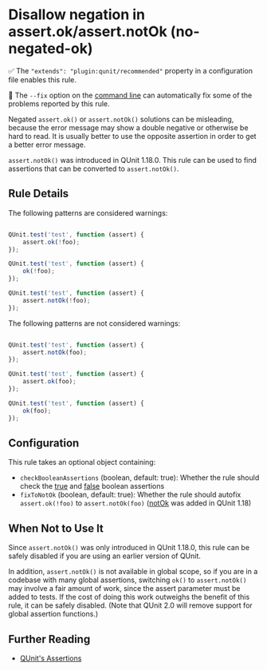 # Disallow negation in assert.ok/assert.notOk (no-negated-ok)

:white_check_mark: The `"extends": "plugin:qunit/recommended"` property in a configuration file enables this rule.

:wrench: The `--fix` option on the [command line](https://eslint.org/docs/user-guide/command-line-interface#fixing-problems) can automatically fix some of the problems reported by this rule.

Negated `assert.ok()` or `assert.notOk()` solutions can be misleading, because
the error message may show a double negative or otherwise be hard to read. It
is usually better to use the opposite assertion in order to get a better error
message.

`assert.notOk()` was introduced in QUnit 1.18.0. This rule can be used to find
assertions that can be converted to `assert.notOk()`.

## Rule Details

The following patterns are considered warnings:

```js

QUnit.test('test', function (assert) {
    assert.ok(!foo);
});

QUnit.test('test', function (assert) {
    ok(!foo);
});

QUnit.test('test', function (assert) {
    assert.notOk(!foo);
});

```

The following patterns are not considered warnings:

```js

QUnit.test('test', function (assert) {
    assert.notOk(foo);
});

QUnit.test('test', function (assert) {
    assert.ok(foo);
});

QUnit.test('test', function (assert) {
    ok(foo);
});

```

## Configuration

This rule takes an optional object containing:

* `checkBooleanAssertions` (boolean, default: true): Whether the rule should check the [true](https://api.qunitjs.com/assert/true/) and [false](https://api.qunitjs.com/assert/false/) boolean assertions
* `fixToNotOk` (boolean, default: true): Whether the rule should autofix `assert.ok(!foo)` to `assert.notOk(foo)` ([notOk](https://api.qunitjs.com/assert/notOk/) was added in QUnit 1.18)

## When Not to Use It

Since `assert.notOk()` was only introduced in QUnit 1.18.0, this rule can be
safely disabled if you are using an earlier version of QUnit.

In addition, `assert.notOk()` is not available in global scope, so if you are
in a codebase with many global assertions, switching `ok()` to `assert.notOk()`
may involve a fair amount of work, since the assert parameter must be added to
tests. If the cost of doing this work outweighs the benefit of this rule, it
can be safely disabled. (Note that QUnit 2.0 will remove support for global
assertion functions.)

## Further Reading

* [QUnit's Assertions](https://api.qunitjs.com/category/assert/)
